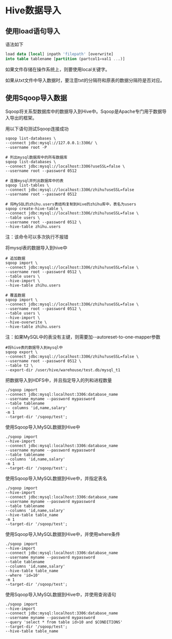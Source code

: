 # Hive数据导入

## 使用load语句导入

语法如下
```sql
load data [local] inpath 'filepath' [overwrite]
into table tablename [partition (partcol1=val1 ...)]
```

如果文件存储在操作系统上，则要使用local关键字。

如果从txt文件中导入数据时，要注意txt的分隔符和原表的数据分隔符是否对应。

## 使用Sqoop导入数据

Sqoop将关系型数据库中的数据导入到Hive中。Sqoop是Apache专门用于数据导入导出的框架。

用以下语句测试Sqoop连接成功
```shell
sqoop list-databases \
--connect jdbc:mysql://127.0.0.1:3306/ \
--username root -P
```

```shell
# 列出mysql数据库中的所有数据库
sqoop list-databases \
--connect jdbc:mysql://localhost:3306?useSSL=false \
--username root --password 0512
```

```shell
# 连接mysql并列出数据库中的表
sqoop list-tables \
--connect jdbc:mysql://localhost:3306/zhihu?useSSL=false
--username root --password 0512
```

```shell
# 将MySQL的zhihu.users表结构复制到Hive的zhihu库中，表名为users
sqoop create-hive-table \
--connect jdbc:mysql://localhost:3306/zhihu?useSSL=false \
--table users \
--username root --password 0512 \
--hive-table zhihu.users
```
注：该命令可以多次执行不报错

将mysql表的数据导入到hive中

```shell
# 追加数据
sqoop import \
--connect jdbc:mysql://localhost:3306/zhihu?useSSL=false \
--username root --password 0512 \
--table users \
--hive-import \
--hive-table zhihu.users
```

```shell
# 覆盖数据
sqoop import \
--connect jdbc:mysql://localhost:3306/zhihu?useSSL=false \
--username root --password 0512 \
--table users \
--hive-import \
--hive-overwrite \
--hive-table zhihu.users
```

注：如果MySQL中的表没有主键，则需要加--autoreset-to-one-mapper参数

```shell
#将hive表的数据导入到mysql中
sqoop export \
--connect jdbc:mysql://localhost:3306/zhihu?useSSL=false \
--username root --password 0512 \
--table t2 \
--export-dir /user/hive/warehouse/test.db/mysql_t1
```


把数据导入到HDFS中，并且指定导入的列和进程数量
```shell
./sqoop import
--connect jdbc:mysql:localhost:3306:database_name
--username myname --password mypassword
--table tablename
-- columns 'id,name,salary'
-m 1
--target-dir '/sqoop/test';
```

使用Sqoop导入MySQL数据到Hive中

```shell
./sqoop import
--hive-import
--connect jdbc:mysql:localhost:3306:database_name
--username myname --password mypassword
--table tablename
--columns 'id,name,salary'
-m 1
--target-dir '/sqoop/test';
```

使用Sqoop导入MySQL数据到Hive中，并指定表名

```shell
./sqoop import
--hive-import
--connect jdbc:mysql:localhost:3306:database_name
--username myname --password mypassword
--table tablename
--columns 'id,name,salary'
--hive-table table_name
-m 1
--target-dir '/sqoop/test';
```

使用Sqoop导入MySQL数据到Hive中，并使用where条件

```shell
./sqoop import
--hive-import
--connect jdbc:mysql:localhost:3306:database_name
--username myname --password mypassword
--table tablename
--columns 'id,name,salary'
--hive-table table_name
--where 'id=10'
-m 1
--target-dir '/sqoop/test';
```

使用Sqoop导入MySQL数据到Hive中，并使用查询语句

```shell
./sqoop import
--hive-import
--connect jdbc:mysql:localhost:3306:database_name
--username myname --password mypassword
--query 'select * from table id>10 and $CONDITIONS'
--target-dir '/sqoop/test';
--hive-table table_name
```
